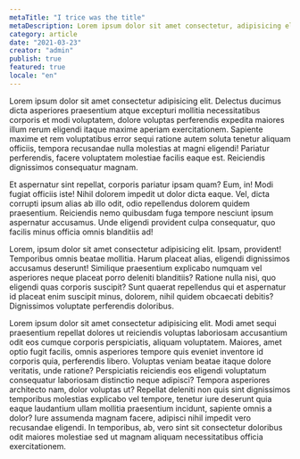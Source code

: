 ```yaml
---
metaTitle: "I trice was the title"
metaDescription: Lorem ipsum dolor sit amet consectetur, adipisicing elit. Quas?
category: article
date: "2021-03-23"
creator: "admin"
publish: true
featured: true
locale: "en"
---
```


Lorem ipsum dolor sit amet consectetur adipisicing elit. Delectus ducimus dicta asperiores praesentium atque excepturi mollitia necessitatibus corporis et modi voluptatem, dolore voluptas perferendis expedita maiores illum rerum eligendi itaque maxime aperiam exercitationem. Sapiente maxime et rem voluptatibus error sequi ratione autem soluta tenetur aliquam officiis, tempora recusandae nulla molestias at magni eligendi! Pariatur perferendis, facere voluptatem molestiae facilis eaque est. Reiciendis dignissimos consequatur magnam. 

Et aspernatur sint repellat, corporis pariatur ipsam quam? Eum, in! Modi fugiat officiis iste! Nihil dolorem impedit ut dolor dicta eaque. Vel, dicta corrupti ipsum alias ab illo odit, odio repellendus dolorem quidem praesentium. Reiciendis nemo quibusdam fuga tempore nesciunt ipsum aspernatur accusamus. Unde eligendi provident culpa consequatur, quo facilis minus officia omnis blanditiis ad!

Lorem, ipsum dolor sit amet consectetur adipisicing elit. Ipsam, provident! Temporibus omnis beatae mollitia. Harum placeat alias, eligendi dignissimos accusamus deserunt! Similique praesentium explicabo numquam vel asperiores neque placeat porro deleniti blanditiis? Ratione nulla nisi, quo eligendi quas corporis suscipit? Sunt quaerat repellendus qui et aspernatur id placeat enim suscipit minus, dolorem, nihil quidem obcaecati debitis? Dignissimos voluptate perferendis doloribus.

Lorem ipsum dolor sit amet consectetur adipisicing elit. Modi amet sequi praesentium repellat dolores ut reiciendis voluptas laboriosam accusantium odit eos cumque corporis perspiciatis, aliquam voluptatem. Maiores, amet optio fugit facilis, omnis asperiores tempore quis eveniet inventore id corporis quia, perferendis libero. Voluptas veniam beatae itaque dolore veritatis, unde ratione? Perspiciatis reiciendis eos eligendi voluptatum consequatur laboriosam distinctio neque adipisci? Tempora asperiores architecto nam, dolor voluptas ut? Repellat deleniti non quis sint dignissimos temporibus molestias explicabo vel tempore, tenetur iure deserunt quia eaque laudantium ullam mollitia praesentium incidunt, sapiente omnis a dolor? Iure assumenda magnam facere, adipisci nihil impedit vero recusandae eligendi. In temporibus, ab, vero sint sit consectetur doloribus odit maiores molestiae sed ut magnam aliquam necessitatibus officia exercitationem.